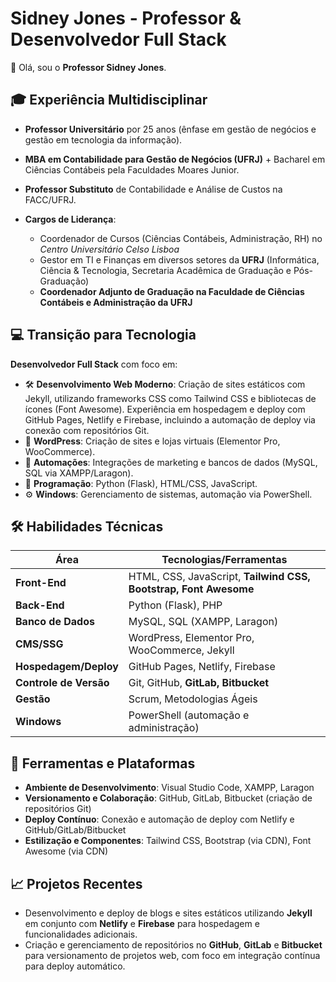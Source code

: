 # Sidney Jones - Professor & Desenvolvedor Full Stack

👋 Olá, sou o **Professor Sidney Jones**.

## 🎓 Experiência Multidisciplinar
- **Professor Universitário** por 25 anos (ênfase em gestão de negócios e  gestão em tecnologia da informação).
- **MBA em Contabilidade para Gestão de Negócios (UFRJ)** + Bacharel em Ciências Contábeis pela Faculdades Moares Junior.
- **Professor Substituto** de Contabilidade e Análise de Custos na FACC/UFRJ. 

- **Cargos de Liderança**:
  - Coordenador de Cursos (Ciências Contábeis, Administração, RH) no *Centro Universitário Celso Lisboa*
  - Gestor em TI e Finanças em diversos setores da **UFRJ** (Informática, Ciência & Tecnologia, Secretaria Acadêmica de Graduação e Pós-Graduação)
  - **Coordenador Adjunto de Graduação na Faculdade de Ciências Contábeis e Administração da UFRJ**
  
## 💻 Transição para Tecnologia
**Desenvolvedor Full Stack** com foco em:
- 🛠️ **Desenvolvimento Web Moderno**: Criação de sites estáticos com Jekyll, utilizando frameworks CSS como Tailwind CSS e bibliotecas de ícones (Font Awesome). Experiência em hospedagem e deploy com GitHub Pages, Netlify e Firebase, incluindo a automação de deploy via conexão com repositórios Git.
- 🚀 **WordPress**: Criação de sites e lojas virtuais (Elementor Pro, WooCommerce).
- 🤖 **Automações**: Integrações de marketing e bancos de dados (MySQL, SQL via XAMPP/Laragon).
- 📜 **Programação**: Python (Flask), HTML/CSS, JavaScript.
- ⚙️ **Windows**: Gerenciamento de sistemas, automação via PowerShell.

## 🛠️ Habilidades Técnicas

| Área                    | Tecnologias/Ferramentas                                           |
|-------------------------|-------------------------------------------------------------------|
| **Front-End**           | HTML, CSS, JavaScript, **Tailwind CSS, Bootstrap, Font Awesome**  |
| **Back-End**            | Python (Flask), PHP                                               |
| **Banco de Dados**      | MySQL, SQL (XAMPP, Laragon)                                       |
| **CMS/SSG**             | WordPress, Elementor Pro, WooCommerce, Jekyll                     |
| **Hospedagem/Deploy**   | GitHub Pages, Netlify, Firebase                                   |
| **Controle de Versão**  | Git, GitHub, **GitLab, Bitbucket**                                |   
| **Gestão**              | Scrum, Metodologias Ágeis                                         |
| **Windows**             | PowerShell (automação e administração)                            |

## 🚀 Ferramentas e Plataformas
- **Ambiente de Desenvolvimento**: Visual Studio Code, XAMPP, Laragon
- **Versionamento e Colaboração**: GitHub, GitLab, Bitbucket (criação de repositórios Git)
- **Deploy Contínuo**: Conexão e automação de deploy com Netlify e GitHub/GitLab/Bitbucket
- **Estilização e Componentes**: Tailwind CSS, Bootstrap (via CDN), Font Awesome (via CDN)

## 📈 Projetos Recentes
- Desenvolvimento e deploy de blogs e sites estáticos utilizando **Jekyll** em conjunto com **Netlify** e **Firebase** para hospedagem e funcionalidades adicionais.
- Criação e gerenciamento de repositórios no **GitHub**, **GitLab** e **Bitbucket** para versionamento de projetos web, com foco em integração contínua para deploy automático.
